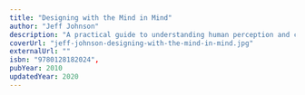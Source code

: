 ```yaml
---
title: "Designing with the Mind in Mind"
author: "Jeff Johnson"
description: "A practical guide to understanding human perception and cognition in UI design"
coverUrl: "jeff-johnson-designing-with-the-mind-in-mind.jpg"
externalUrl: ""
isbn: "9780128182024",
pubYear: 2010
updatedYear: 2020
---
```

